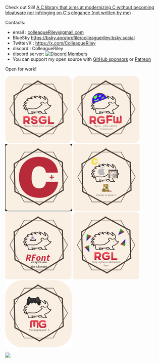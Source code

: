 Check out Sili! [A C library that aims at modernizing C without becoming bloatware nor infringing on C's elegance (not written by me)](https://github.com/EimaMei/sili)

Contacts:

- email : colleagueRiley@gmail.com
- BlueSky https://bsky.app/profile/colleagueriley.bsky.social
- Twitter/X : https://x.com/ColleagueRiley
- discord : ColleagueRiley
- discord server: [![Discord Members](https://img.shields.io/discord/829003376532258816.svg?label=Discord&logo=discord)](https://discord.gg/pXVNgVVbvh)
- You can support my open source with [GitHub sponsors](https://github.com/sponsors/ColleagueRiley) or [Patreon](www.patreon.com/c/ColleagueRiley)

Open for work!


[![AltText](https://github.com/ColleagueRiley/ColleagueRiley/blob/main/rsgl.png?raw=true)](https://github.com/ColleagueRiley/RSGL)
[![AltText](https://github.com/ColleagueRiley/ColleagueRiley/blob/main/rgfw.png?raw=true)](https://github.com/ColleagueRiley/RGFW)
[![AltText](https://github.com/ColleagueRiley/ColleagueRiley/blob/main/cplus.png?raw=true)](https://github.com/ColleagueRiley/c-plus)
[![AltText](https://github.com/ColleagueRiley/ColleagueRiley/blob/main/silicon-h.png?raw=true)](https://github.com/eimamei/silicon)
[![AltText](https://github.com/ColleagueRiley/ColleagueRiley/blob/main/rfont.png?raw=true)](https://github.com/ColleagueRiley/RFont)
[![AltText](https://github.com/ColleagueRiley/ColleagueRiley/blob/main/rgl.png?raw=true)](https://github.com/ColleagueRiley/RGL)
[![AltText](https://github.com/ColleagueRiley/ColleagueRiley/blob/main/minigamepad.png?raw=true)](https://github.com/ColleagueRiley/minigamepad)

![](https://komarev.com/ghpvc/?username=ColleagueRiley&style=flat-square)
